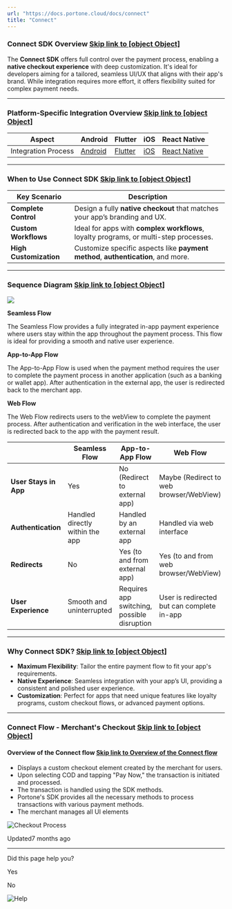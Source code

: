 ```yaml
---
url: "https://docs.portone.cloud/docs/connect"
title: "Connect"
---
```


### **Connect SDK Overview**   [Skip link to [object Object]](https://docs.portone.cloud/docs/connect\#connect-sdk-overview)

The **Connect SDK** offers full control over the payment process, enabling a **native checkout experience** with deep customization. It's ideal for developers aiming for a tailored, seamless UI/UX that aligns with their app's brand. While integration requires more effort, it offers flexibility suited for complex payment needs.

* * *

### **Platform-Specific Integration Overview**   [Skip link to [object Object]](https://docs.portone.cloud/docs/connect\#platform-specific-integration-overview)

| **Aspect** | **Android** | **Flutter** | **iOS** | **React Native** |
| --- | --- | --- | --- | --- |
| Integration Process | [Android](https://docs.portone.cloud/docs/android-connect) | [Flutter](https://dash.readme.com/project/chaiport-docs/v1.0/docs/flutter-connect) | [iOS](https://docs.portone.cloud/docs/ios-connect) | [React Native](https://docs.portone.cloud/docs/rn-connect) |

* * *

### **When to Use Connect SDK**   [Skip link to [object Object]](https://docs.portone.cloud/docs/connect\#when-to-use-connect-sdk)

| **Key Scenario** | **Description** |
| --- | --- |
| **Complete Control** | Design a fully **native checkout** that matches your app’s branding and UX. |
| **Custom Workflows** | Ideal for apps with **complex workflows**, loyalty programs, or multi-step processes. |
| **High Customization** | Customize specific aspects like **payment method**, **authentication**, and more. |

* * *

### **Sequence Diagram**   [Skip link to [object Object]](https://docs.portone.cloud/docs/connect\#sequence-diagram)

![](https://files.readme.io/2cc6efb3533e6b884080da0868d2d6bb33773ca1f4b53aa3199b216485a8d7f9-Connect_Flow.png)

**Seamless Flow**

The Seamless Flow provides a fully integrated in-app payment experience where users stay within the app throughout the payment process. This flow is ideal for providing a smooth and native user experience.

**App-to-App Flow**

The App-to-App Flow is used when the payment method requires the user to complete the payment process in another application (such as a banking or wallet app). After authentication in the external app, the user is redirected back to the merchant app.

**Web Flow**

The Web Flow redirects users to the webView to complete the payment process. After authentication and verification in the web interface, the user is redirected back to the app with the payment result.

|  | **Seamless Flow** | **App-to-App Flow** | **Web Flow** |
| --- | --- | --- | --- |
| **User Stays in App** | Yes | No (Redirect to external app) | Maybe (Redirect to web browser/WebView) |
| **Authentication** | Handled directly within the app | Handled by an external app | Handled via web interface |
| **Redirects** | No | Yes (to and from external app) | Yes (to and from web browser/WebView) |
| **User Experience** | Smooth and uninterrupted | Requires app switching, possible disruption | User is redirected but can complete in-app |

* * *

### **Why Connect SDK?**   [Skip link to [object Object]](https://docs.portone.cloud/docs/connect\#why-connect-sdk)

- **Maximum Flexibility**: Tailor the entire payment flow to fit your app's requirements.
- **Native Experience**: Seamless integration with your app’s UI, providing a consistent and polished user experience.
- **Customization**: Perfect for apps that need unique features like loyalty programs, custom checkout flows, or advanced payment options.

* * *

### **Connect Flow - Merchant's Checkout**   [Skip link to [object Object]](https://docs.portone.cloud/docs/connect\#connect-flow---merchants-checkout)

#### Overview of the Connect flow   [Skip link to Overview of the Connect flow ](https://docs.portone.cloud/docs/connect\#section-overview-of-the-connect-flow)

- Displays a custom checkout element created by the merchant for users.
- Upon selecting COD and tapping "Pay Now," the transaction is initiated and processed.
- The transaction is handled using the SDK methods.
- Portone's SDK provides all the necessary methods to process transactions with various payment methods.
- The merchant manages all UI elements

![Checkout Process](https://i.imgur.com/wXHUbs6.gif)

Updated7 months ago

* * *

Did this page help you?

Yes

No

![Help](https://cdn.jsdelivr.net/gh/iamport-intl/portone-devx-chatbot-widget@production/public/chat-intro1.svg)